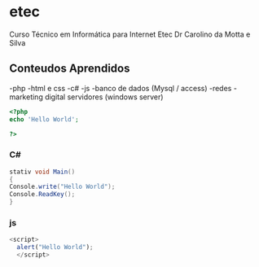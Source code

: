 # etec
Curso Técnico em Informática para Internet
Etec Dr Carolino da Motta e Silva

## Conteudos Aprendidos
-php
-html e css
-c#
-js
-banco de dados (Mysql / access)
-redes
-marketing digital
servidores (windows server)

```php
<?php
echo 'Hello World';

?>
```

### C#
```c#
stativ void Main()
{
Console.write("Hello World");
Console.ReadKey();
}
```
### js
```js
<script>
  alert("Hello World");
  </script>
  ```
